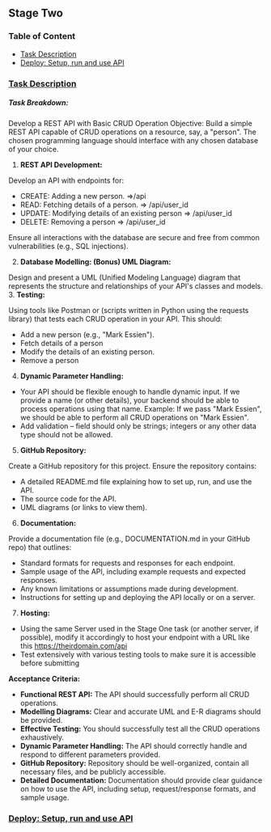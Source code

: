 ## Stage Two
### Table of Content
* [Task Description](#task-description)
* [Deploy: Setup, run and use API](#deploy--setup-run-and-use-api)

### [Task Description]()
##### Task Breakdown:

Develop a REST API with Basic CRUD Operation
Objective: Build a simple REST API capable of CRUD operations on a resource, say, a "person". The chosen programming language should interface with any chosen database of your choice.

1. **REST API Development:** 

Develop an API with endpoints for:
* CREATE: Adding a new person.  =>/api
* READ: Fetching details of a person.  => /api/user_id
* UPDATE: Modifying details of an existing person => /api/user_id
* DELETE: Removing a person => /api/user_id

Ensure all interactions with the database are secure and free from common vulnerabilities (e.g., SQL injections).

2. **Database Modelling: (Bonus) UML Diagram:** 

Design and present a UML (Unified Modeling Language) diagram that represents the structure and relationships of your API's classes and models.
3. **Testing:** 

Using tools like Postman or (scripts written in Python using the requests library) that tests each CRUD operation in your API.
This  should:
* Add a new person (e.g., "Mark Essien").
* Fetch details of a person
* Modify the details of an existing person.
* Remove a person

4. **Dynamic Parameter Handling:**
* Your API should be flexible enough to handle dynamic input. If we provide a name (or other details), your backend should be able to process operations using that name.
Example: If we pass "Mark Essien", we should be able to perform all CRUD operations on "Mark Essien".
* Add validation – field should only be strings; integers or any other data type should not be allowed.

5. **GitHub Repository:**

Create a GitHub repository for this project.
Ensure the repository contains:
* A detailed README.md file explaining how to set up, run, and use the API.
* The source code for the API.
* UML diagrams (or links to view them).

6. **Documentation:**

Provide a documentation file (e.g., DOCUMENTATION.md in your GitHub repo) that outlines:
* Standard formats for requests and responses for each endpoint.
* Sample usage of the API, including example requests and expected responses.
* Any known limitations or assumptions made during development.
* Instructions for setting up and deploying the API locally or on a server.

7. **Hosting:**

* Using the same Server used in the Stage One task (or another server, if possible), modify it accordingly to  host your endpoint with a URL like this https://theirdomain.com/api
* Test extensively with various testing tools to make sure it is accessible before submitting

**Acceptance Criteria:**

* **Functional REST API:** The API should successfully perform all CRUD operations.
* **Modelling Diagrams:** Clear and accurate UML and E-R diagrams should be provided.
* **Effective Testing:** You should successfully test all the CRUD operations exhaustively.
* **Dynamic Parameter Handling:** The API should correctly handle and respond to different parameters provided.
* **GitHub Repository:** Repository should be well-organized, contain all necessary files, and be publicly accessible.
* **Detailed Documentation:** Documentation should provide clear guidance on how to use the API, including setup, request/response formats, and sample usage.

### [Deploy: Setup, run and use API]()

